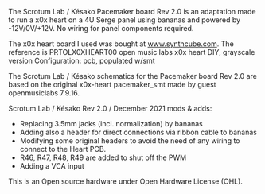 The Scrotum Lab / Késako Pacemaker board Rev 2.0 is an adaptation made to run a x0x heart on a 4U Serge panel using bananas and powered by -12V/0V/+12V.
No wiring for panel components required.

The x0x heart board I used was bought at www.synthcube.com.
The reference is PRTOLX0XHEART00
open music labs x0x heart DIY, grayscale version 
Configuration: pcb, populated w/smt


The Scrotum Lab / Késako schematics for the Pacemaker board Rev 2.0 are based on the original x0x-heart pacemaker_smt made by guest openmusiclabs 7.9.16.

Scrotum Lab / Késako Rev 2.0 / December 2021 mods & adds:
- Replacing 3.5mm jacks (incl. normalization) by bananas
- Adding also a header for direct connections via ribbon cable to bananas
- Modifying some original headers to avoid the need of any wiring to connect to the Heart PCB.
- R46, R47, R48, R49 are added to shut off the PWM
- Adding a VCA input

This is an Open source hardware under Open Hardware License (OHL).

